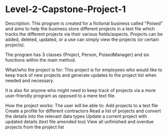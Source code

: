# Level-2-Capstone-Project-1

Description:
This program is created for a fictional business called "Poised" and aims to help the business store different projects in a text file which tracks the different projects via their various fields/aspects. Projects can be added, deleted, updated, or a use can simply view the projects (or certain projects).

The program has 3 classes (Project, Person, PoisedManager) and six functions within the main method.

What/who the project is for:
This project is for employees who would like to keep track of new projects and generate updates to the project list when needed and necessary.

It is also for anyone who might need to keep track of projects via a more user-friendly program as opposed to a mere text file.

How the project works:
The user will be able to:
Add projects to a text file
Create a profile for different contractors
Read a list of projects and convert the details into the relevant data types
Update a current project with updated details (text file amended too)
View all unfinished and overdue projects from the project list

